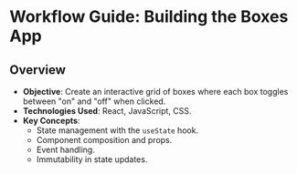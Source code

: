 # Workflow Guide: Building the Boxes App

## Overview

- **Objective**: Create an interactive grid of boxes where each box toggles between "on" and "off" when clicked.
- **Technologies Used**: React, JavaScript, CSS.
- **Key Concepts**:
  - State management with the `useState` hook.
  - Component composition and props.
  - Event handling.
  - Immutability in state updates.